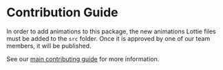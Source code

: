 # Contribution Guide

In order to add animations to this package, the new animations Lottie files must be added to the `src` folder. Once it is approved by one of our team members, it will be published.

See our [main contributing guide](https://github.com/momentum-design/momentum-design/blob/main/CONTRIBUTING.md) for more information.
